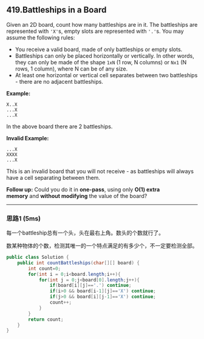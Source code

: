 ## 419.Battleships in a Board

Given an 2D board, count how many battleships are in it. The battleships are represented with `'X'`s, empty slots are represented with `'.'`s. You may assume the following rules:

- You receive a valid board, made of only battleships or empty slots.
- Battleships can only be placed horizontally or vertically. In other words, they can only be made of the shape `1xN` (1 row, N columns) or `Nx1` (N rows, 1 column), where N can be of any size.
- At least one horizontal or vertical cell separates between two battleships - there are no adjacent battleships.

**Example:**

```
X..X
...X
...X
```

In the above board there are 2 battleships.

**Invalid Example:**

```
...X
XXXX
...X
```

This is an invalid board that you will not receive - as battleships will always have a cell separating between them.

**Follow up:**
Could you do it in **one-pass**, using only **O(1) extra memory** and **without modifying** the value of the board?

---

### 思路1 (5ms)

每一个battleship总有一个头，头在最右上角。数头的个数就行了。

数某种物体的个数，检测其唯一的一个特点满足的有多少个，不一定要检测全部。

```java
public class Solution {
    public int countBattleships(char[][] board) {
        int count=0;
        for(int i = 0;i<board.length;i++){
            for(int j = 0;j<board[0].length;j++){
                if(board[i][j]=='.') continue;
                if(i>0 && board[i-1][j]=='X') continue;
                if(j>0 && board[i][j-1]=='X') continue;
                count++;
            }
        }
        return count;
    }
}
```

### 
